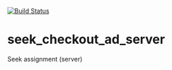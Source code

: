 [![Build Status](https://travis-ci.org/salmanlone/seek_checkout_ad_server.svg?branch=master)](https://travis-ci.org/salmanlone/seek_checkout_ad_server)

# seek_checkout_ad_server
Seek assignment (server)
